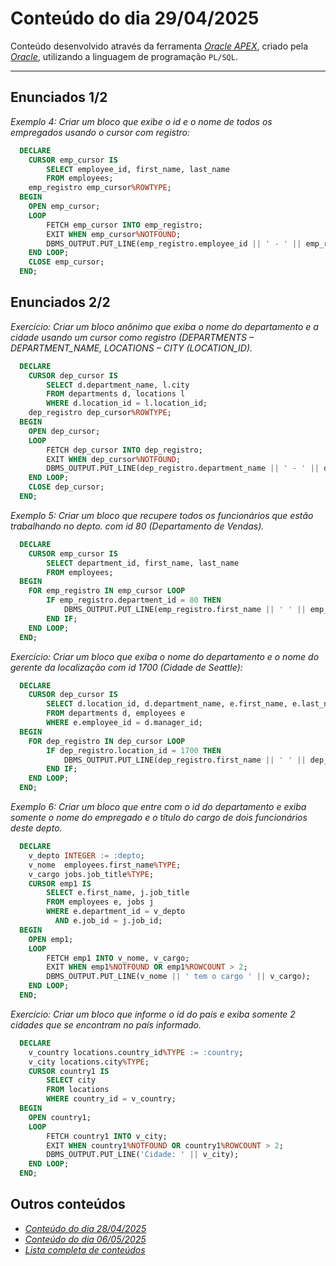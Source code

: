 # Conteúdo do dia 29/04/2025
Conteúdo desenvolvido através da ferramenta *[Oracle APEX](https://apex.oracle.com/)*, criado pela *[Oracle](https://www.oracle.com/)*, utilizando a linguagem de programação `PL/SQL`.

---

## Enunciados 1/2
*Exemplo 4: Criar um bloco que exibe o id e o nome de todos os empregados usando o cursor com registro:*
```sql
  DECLARE
    CURSOR emp_cursor IS
        SELECT employee_id, first_name, last_name
        FROM employees;
    emp_registro emp_cursor%ROWTYPE;
  BEGIN
    OPEN emp_cursor;
    LOOP
        FETCH emp_cursor INTO emp_registro;
        EXIT WHEN emp_cursor%NOTFOUND;
        DBMS_OUTPUT.PUT_LINE(emp_registro.employee_id || ' - ' || emp_registro.first_name || ' ' || emp_registro.last_name);
    END LOOP;
    CLOSE emp_cursor;
  END;
```

## Enunciados 2/2
*Exercício: Criar um bloco anônimo que exiba o nome do departamento e a cidade usando um cursor como registro (DEPARTMENTS – DEPARTMENT_NAME, LOCATIONS – CITY (LOCATION_ID).*
```sql
  DECLARE
    CURSOR dep_cursor IS
        SELECT d.department_name, l.city
        FROM departments d, locations l
        WHERE d.location_id = l.location_id;
    dep_registro dep_cursor%ROWTYPE;
  BEGIN
    OPEN dep_cursor;
    LOOP
        FETCH dep_cursor INTO dep_registro;
        EXIT WHEN dep_cursor%NOTFOUND;
        DBMS_OUTPUT.PUT_LINE(dep_registro.department_name || ' - ' || dep_registro.city);
    END LOOP;
    CLOSE dep_cursor;
  END;
```

*Exemplo 5: Criar um bloco que recupere todos os funcionários que estão trabalhando no depto. com id 80 (Departamento de Vendas).*
```sql
  DECLARE
    CURSOR emp_cursor IS
        SELECT department_id, first_name, last_name
        FROM employees;
  BEGIN
    FOR emp_registro IN emp_cursor LOOP
        IF emp_registro.department_id = 80 THEN
            DBMS_OUTPUT.PUT_LINE(emp_registro.first_name || ' ' || emp_registro.last_name || ' trabalha no departamento de Vendas.');
        END IF;
    END LOOP;
  END;
```

*Exercício: Criar um bloco que exiba o nome do departamento e o nome do gerente da localização com id 1700 (Cidade de Seattle):*
```sql
  DECLARE
    CURSOR dep_cursor IS
        SELECT d.location_id, d.department_name, e.first_name, e.last_name
        FROM departments d, employees e
        WHERE e.employee_id = d.manager_id;
  BEGIN
    FOR dep_registro IN dep_cursor LOOP
        IF dep_registro.location_id = 1700 THEN
            DBMS_OUTPUT.PUT_LINE(dep_registro.first_name || ' ' || dep_registro.last_name || ', gerente do departamento "' || dep_registro.department_name || '", atua na cidade de Seattle');
        END IF;
    END LOOP;
  END;
```

*Exemplo 6: Criar um bloco que entre com o id do departamento e exiba somente o nome do empregado e o título do cargo de dois funcionários deste depto.*
```sql
  DECLARE
    v_depto INTEGER := :depto;
    v_nome  employees.first_name%TYPE;
    v_cargo jobs.job_title%TYPE;
    CURSOR emp1 IS
        SELECT e.first_name, j.job_title
        FROM employees e, jobs j
        WHERE e.department_id = v_depto
          AND e.job_id = j.job_id;
  BEGIN
    OPEN emp1;
    LOOP
        FETCH emp1 INTO v_nome, v_cargo;
        EXIT WHEN emp1%NOTFOUND OR emp1%ROWCOUNT > 2;
        DBMS_OUTPUT.PUT_LINE(v_nome || ' tem o cargo ' || v_cargo);
    END LOOP;
  END;
```

*Exercício: Criar um bloco que informe o id do país e exiba somente 2 cidades que se encontram no país informado.*
```sql
  DECLARE
    v_country locations.country_id%TYPE := :country;
    v_city locations.city%TYPE;
    CURSOR country1 IS
        SELECT city
        FROM locations
        WHERE country_id = v_country;
  BEGIN
    OPEN country1;
    LOOP
        FETCH country1 INTO v_city;
        EXIT WHEN country1%NOTFOUND OR country1%ROWCOUNT > 2;
        DBMS_OUTPUT.PUT_LINE('Cidade: ' || v_city);
    END LOOP;
  END;
```

## Outros conteúdos
- *[Conteúdo do dia 28/04/2025](https://github.com/isaquesv/LdBD-tarefas/blob/master/src/016-28_04_2025.md)*
- *[Conteúdo do dia 06/05/2025](https://github.com/isaquesv/LdBD-tarefas/blob/master/src/018-06_05_2025.md)*
- *[Lista completa de conteúdos](https://github.com/isaquesv/LdBD-tarefas/blob/master/README.md)*
